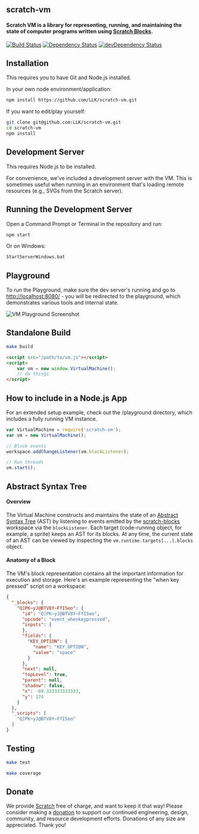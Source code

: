 ## scratch-vm
#### Scratch VM is a library for representing, running, and maintaining the state of computer programs written using [Scratch Blocks](https://github.com/LLK/scratch-blocks).

[![Build Status](https://travis-ci.org/LLK/scratch-vm.svg?branch=develop)](https://travis-ci.org/LLK/scratch-vm)
[![Dependency Status](https://david-dm.org/LLK/scratch-vm.svg)](https://david-dm.org/LLK/scratch-vm)
[![devDependency Status](https://david-dm.org/LLK/scratch-vm/dev-status.svg)](https://david-dm.org/LLK/scratch-vm#info=devDependencies)

## Installation
This requires you to have Git and Node.js installed.

In your own node environment/application:
```bash
npm install https://github.com/LLK/scratch-vm.git
```
If you want to edit/play yourself:
```bash
git clone git@github.com:LLK/scratch-vm.git
cd scratch-vm
npm install
```

## Development Server
This requires Node.js to be installed.

For convenience, we've included a development server with the VM. This is sometimes useful when running in an environment that's loading remote resources (e.g., SVGs from the Scratch server).

## Running the Development Server
Open a Command Prompt or Terminal in the repository and run:
```bash
npm start
```
Or on Windows:
```bash
StartServerWindows.bat
```

## Playground
To run the Playground, make sure the dev server's running and go to [http://localhost:8080/](http://localhost:8080/) - you will be redirected to the playground, which demonstrates various tools and internal state.

![VM Playground Screenshot](https://i.imgur.com/nOCNqEc.gif)


## Standalone Build
```bash
make build
```

```html
<script src="/path/to/vm.js"></script>
<script>
    var vm = new window.VirtualMachine();
    // do things
</script>
```

## How to include in a Node.js App
For an extended setup example, check out the /playground directory, which includes a fully running VM instance.
```js
var VirtualMachine = require('scratch-vm');
var vm = new VirtualMachine();

// Block events
workspace.addChangeListener(vm.blockListener);

// Run threads
vm.start();
```

## Abstract Syntax Tree

#### Overview
The Virtual Machine constructs and maintains the state of an [Abstract Syntax Tree](https://en.wikipedia.org/wiki/Abstract_syntax_tree) (AST) by listening to events emitted by the [scratch-blocks](https://github.com/LLK/scratch-blocks) workspace via the `blockListener`. Each target (code-running object, for example, a sprite) keeps an AST for its blocks. At any time, the current state of an AST can be viewed by inspecting the `vm.runtime.targets[...].blocks` object.

#### Anatomy of a Block
The VM's block representation contains all the important information for execution and storage. Here's an example representing the "when key pressed" script on a workspace:
```json
{
  "_blocks": {
    "Q]PK~yJ@BTV8Y~FfISeo": {
      "id": "Q]PK~yJ@BTV8Y~FfISeo",
      "opcode": "event_whenkeypressed",
      "inputs": {
      },
      "fields": {
        "KEY_OPTION": {
          "name": "KEY_OPTION",
          "value": "space"
        }
      },
      "next": null,
      "topLevel": true,
      "parent": null,
      "shadow": false,
      "x": -69.333333333333,
      "y": 174
    }
  },
  "_scripts": [
    "Q]PK~yJ@BTV8Y~FfISeo"
  ]
}
```

## Testing
```bash
make test
```

```bash
make coverage
```

## Donate
We provide [Scratch](https://scratch.mit.edu) free of charge, and want to keep it that way! Please consider making a [donation](https://secure.donationpay.org/scratchfoundation/) to support our continued engineering, design, community, and resource development efforts. Donations of any size are appreciated. Thank you!
